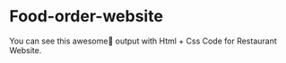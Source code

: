 # Food-order-website
You can see this awesome👏 output with Html + Css Code for Restaurant Website.

